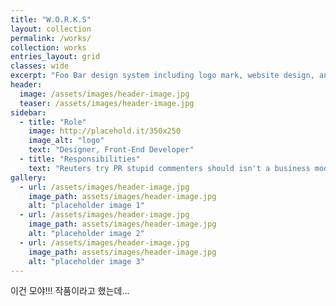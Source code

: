 ```yaml
---
title: "W.O.R.K.S"
layout: collection
permalink: /works/
collection: works
entries_layout: grid
classes: wide
excerpt: "Foo Bar design system including logo mark, website design, and branding applications."
header:
  image: /assets/images/header-image.jpg
  teaser: /assets/images/header-image.jpg
sidebar:
  - title: "Role"
    image: http://placehold.it/350x250
    image_alt: "logo"
    text: "Designer, Front-End Developer"
  - title: "Responsibilities"
    text: "Reuters try PR stupid commenters should isn't a business model"
gallery:
  - url: /assets/images/header-image.jpg
    image_path: assets/images/header-image.jpg
    alt: "placeholder image 1"
  - url: /assets/images/header-image.jpg
    image_path: assets/images/header-image.jpg
    alt: "placeholder image 2"
  - url: /assets/images/header-image.jpg
    image_path: assets/images/header-image.jpg
    alt: "placeholder image 3"
---
```


이건 모야!!! 작품이라고 했는데...


